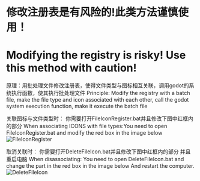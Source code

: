 # 修改注册表是有风险的!此类方法谨慎使用！
# Modifying the registry is risky! Use this method with caution!


原理：用批处理文件修改注册表，使得文件类型与图标相互关联，调用godot的系统执行函数，使其执行批处理文件
Principle: Modify the registry with a batch file, make the file type and icon associated with each other, call the godot system execution function, make it execute the batch file

关联图标与文件类型时：
你需要打开FileIconRegister.bat并且修改下图中红框内的部分
When associating ICONS with file types:You need to open FileIconRegister.bat and modify the red box in the image below
![FileIconRegister](https://github.com/user-attachments/assets/72f597bd-2025-4b2d-b046-dbf3a7dd5987)

取消关联时：
你需要打开DeleteFileIcon.bat并且修改下图中红框内的部分
并且重启电脑
When disassociating:
You need to open DeleteFileIcon.bat and change the part in the red box in the image below
And restart the computer.
![DeleteFileIcon](https://github.com/user-attachments/assets/2cecc65b-6533-4cac-a0ca-c95a2980a237)
